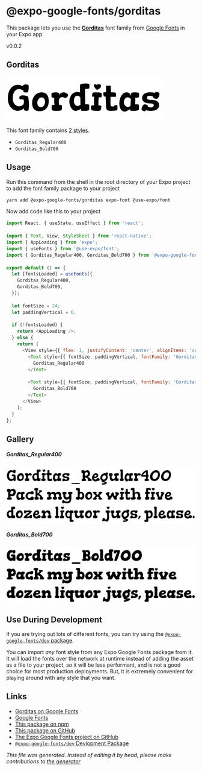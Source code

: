 # @expo-google-fonts/gorditas

This package lets you use the [**Gorditas**](https://fonts.google.com/specimen/Gorditas) font family from [Google Fonts](https://fonts.google.com/) in your Expo app.

v0.0.2

## Gorditas

![Gorditas](./font-family.png)

This font family contains [2 styles](#gallery).

- `Gorditas_Regular400`
- `Gorditas_Bold700`

## Usage

Run this command from the shell in the root directory of your Expo project to add the font family package to your project
```sh
yarn add @expo-google-fonts/gorditas expo-font @use-expo/font
```

Now add code like this to your project
```js
import React, { useState, useEffect } from 'react';

import { Text, View, StyleSheet } from 'react-native';
import { AppLoading } from 'expo';
import { useFonts } from '@use-expo/font';
import { Gorditas_Regular400, Gorditas_Bold700 } from '@expo-google-fonts/gorditas';

export default () => {
  let [fontsLoaded] = useFonts({
    Gorditas_Regular400,
    Gorditas_Bold700,
  });

  let fontSize = 24;
  let paddingVertical = 6;

  if (!fontsLoaded) {
    return <AppLoading />;
  } else {
    return (
      <View style={{ flex: 1, justifyContent: 'center', alignItems: 'center' }}>
        <Text style={{ fontSize, paddingVertical, fontFamily: 'Gorditas_Regular400' }}>
          Gorditas_Regular400
        </Text>

        <Text style={{ fontSize, paddingVertical, fontFamily: 'Gorditas_Bold700' }}>
          Gorditas_Bold700
        </Text>
      </View>
    );
  }
};

```

## Gallery

##### Gorditas_Regular400
![Gorditas_Regular400](./987a5551dac8207ac89158c984bb117eac9569a4def85c67405a6f7ee656ca7b.ttf.png)

##### Gorditas_Bold700
![Gorditas_Bold700](./1a73ab190434815fb46d5c9f8095a8d40543c248bd203391f3e120aebb2c223e.ttf.png)


## Use During Development

If you are trying out lots of different fonts, you can try using the [`@expo-google-fonts/dev` package](https://www.npmjs.com/package/@expo-google-fonts/dev).

You can import *any* font style from any Expo Google Fonts package from it. It will load the fonts
over the network at runtime instead of adding the asset as a file to your project, so it will be 
less performant, and is not a good choice for most production deployments. But, it is extremely convenient
for playing around with any style that you want.

## Links

- [Gorditas on Google Fonts](https://fonts.google.com/specimen/Gorditas)
- [Google Fonts](https://fonts.google.com/)
- [This package on npm](https://www.npmjs.com/package/@expo-google-fonts/gorditas)
- [This package on GitHub](https://github.com/expo/google-fonts/tree/master/font-packages/gorditas)
- [The Expo Google Fonts project on GitHub](https://github.com/expo/google-fonts)
- [`@expo-google-fonts/dev` Devlopment Package](https://github.com/expo/google-fonts/tree/master/font-packages/dev)


*This file was generated. Instead of editing it by head, please make contributions to [the generator](https://github.com/expo/google-fonts/tree/master/packages/generator)*
